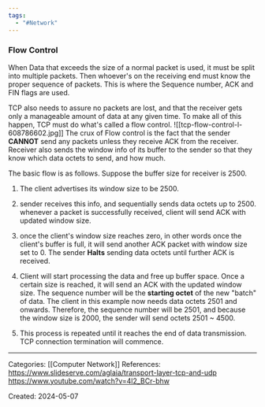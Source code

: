 ```yaml
---
tags:
  - "#Network"
---
```

### Flow Control 

When Data that exceeds the size of a normal packet is used, it must be split into multiple packets. Then whoever's on the receiving end must know the proper sequence of packets. This is where the Sequence number, ACK and FIN flags are used. 

TCP also needs to assure no packets are lost, and that the receiver gets only a manageable amount of data at any given time. To make all of this happen, TCP must do what's called a flow control.
![[tcp-flow-control-l-608786602.jpg]]
The crux of Flow control is the fact that the sender **CANNOT** send any packets unless they receive ACK from the receiver. Receiver also sends the window info of its buffer to the sender so that they know which data octets to send, and how much.

The basic flow is as follows. Suppose the buffer size for receiver is 2500.
1) The client advertises its window size to be 2500.

2) sender receives this info, and sequentially sends data octets up to 2500. whenever a packet is successfully received, client will send ACK with updated window size.

3) once the client's window size reaches zero, in other words once the client's buffer is full, it will send another ACK packet with window size set to 0. The sender **Halts** sending data octets until further ACK is received.

4) Client will start processing the data and free up buffer space. Once a certain size is reached, it will send an ACK with the updated window size. The sequence number will be the **starting octet** of the new "batch" of data. The client in this example now needs data octets 2501 and onwards. Therefore, the sequence number will be 2501, and because the window size is 2000, the sender will send octets 2501 ~ 4500.

5) This process is repeated until it reaches the end of data transmission. TCP connection termination will commence.

---
Categories: [[Computer Network]]
References:
https://www.slideserve.com/aglaia/transport-layer-tcp-and-udp
https://www.youtube.com/watch?v=4l2_BCr-bhw

Created: 2024-05-07